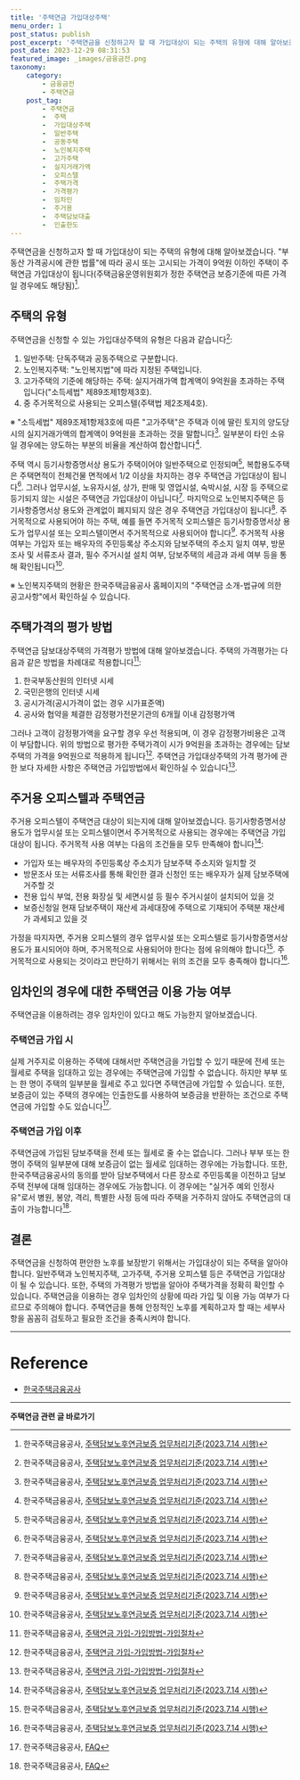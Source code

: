 ```yaml
---
title: '주택연금 가입대상주택'
menu_order: 1
post_status: publish
post_excerpt: '주택연금을 신청하고자 할 때 가입대상이 되는 주택의 유형에 대해 알아보겠습니다.  부동산 가격공시에 관한 법률 에 따라 공시 또는 고시되는 가격이 9억원 이하인 주택이 주택연금 가입대상이 됩니다 주택금융운영위원회가 정한 주택연금 보증기준에 따른 가격일 경우에도 해당됨   1 .'
post_date: 2023-12-29 08:31:53
featured_image: _images/금융금전.png
taxonomy:
    category:
        - 금융금전
        - 주택연금
    post_tag:
        - 주택연금
        -  주택
        -  가입대상주택
        -  일반주택
        -  공동주택
        -  노인복지주택
        -  고가주택
        -  실지거래가액
        -  오피스텔
        -  주택가격
        -  가격평가
        -  임차인
        -  주거용
        -  주택담보대출
        -  인출한도
---
```



주택연금을 신청하고자 할 때 가입대상이 되는 주택의 유형에 대해 알아보겠습니다. "부동산 가격공시에 관한 법률"에 따라 공시 또는 고시되는 가격이 9억원 이하인 주택이 주택연금 가입대상이 됩니다(주택금융운영위원회가 정한 주택연금 보증기준에 따른 가격일 경우에도 해당됨)[^1].

## 주택의 유형
주택연금을 신청할 수 있는 가입대상주택의 유형은 다음과 같습니다[^1]:
1. 일반주택: 단독주택과 공동주택으로 구분합니다.
2. 노인복지주택: "노인복지법"에 따라 지정된 주택입니다.
3. 고가주택의 기준에 해당하는 주택: 실지거래가액 합계액이 9억원을 초과하는 주택입니다("소득세법" 제89조제1항제3호).
4. 중 주거목적으로 사용되는 오피스텔(주택법 제2조제4호).

※ "소득세법" 제89조제1항제3호에 따른 "고가주택"은 주택과 이에 딸린 토지의 양도당시의 실지거래가액의 합계액이 9억원을 초과하는 것을 말합니다[^1]. 일부분이 타인 소유일 경우에는 양도하는 부분의 비율을 계산하여 합산합니다[^1].

주택 역시 등기사항증명서상 용도가 주택이어야 일반주택으로 인정되며[^1], 복합용도주택은 주택면적이 전체건물 면적에서 1/2 이상을 차지하는 경우 주택연금 가입대상이 됩니다[^1]. 그러나 업무시설, 노유자시설, 상가, 판매 및 영업시설, 숙박시설, 시장 등 주택으로 등기되지 않는 시설은 주택연금 가입대상이 아닙니다[^1]. 마지막으로 노인복지주택은 등기사항증명서상 용도와 관계없이 폐지되지 않은 경우 주택연금 가입대상이 됩니다[^1]. 주거목적으로 사용되어야 하는 주택, 예를 들면 주거목적 오피스텔은 등기사항증명서상 용도가 업무시설 또는 오피스텔이면서 주거목적으로 사용되어야 합니다[^1]. 주거목적 사용 여부는 가입자 또는 배우자의 주민등록상 주소지와 담보주택의 주소지 일치 여부, 방문조사 및 서류조사 결과, 필수 주거시설 설치 여부, 담보주택의 세금과 과세 여부 등을 통해 확인됩니다[^1].

※ 노인복지주택의 현황은 한국주택금융공사 홈페이지의 "주택연금 소개-법규에 의한 공고사항"에서 확인하실 수 있습니다.

## 주택가격의 평가 방법
주택연금 담보대상주택의 가격평가 방법에 대해 알아보겠습니다. 주택의 가격평가는 다음과 같은 방법을 차례대로 적용합니다[^2]:
1. 한국부동산원의 인터넷 시세
2. 국민은행의 인터넷 시세
3. 공시가격(공시가격이 없는 경우 시가표준액)
4. 공사와 협약을 체결한 감정평가전문기관의 6개월 이내 감정평가액

그러나 고객이 감정평가액을 요구할 경우 우선 적용되며, 이 경우 감정평가비용은 고객이 부담합니다. 위의 방법으로 평가한 주택가격이 시가 9억원을 초과하는 경우에는 담보주택의 가격을 9억원으로 적용하게 됩니다[^2]. 주택연금 가입대상주택의 가격 평가에 관한 보다 자세한 사항은 주택연금 가입방법에서 확인하실 수 있습니다[^2].

## 주거용 오피스텔과 주택연금
주거용 오피스텔이 주택연금 대상이 되는지에 대해 알아보겠습니다. 등기사항증명서상 용도가 업무시설 또는 오피스텔이면서 주거목적으로 사용되는 경우에는 주택연금 가입대상이 됩니다. 주거목적 사용 여부는 다음의 조건들을 모두 만족해야 합니다[^1]:
- 가입자 또는 배우자의 주민등록상 주소지가 담보주택 주소지와 일치할 것
- 방문조사 또는 서류조사를 통해 확인한 결과 신청인 또는 배우자가 실제 담보주택에 거주할 것
- 전용 입식 부엌, 전용 화장실 및 세면시설 등 필수 주거시설이 설치되어 있을 것
- 보증신청일 현재 담보주택이 재산세 과세대장에 주택으로 기재되어 주택분 재산세가 과세되고 있을 것

가정을 따지자면, 주거용 오피스텔의 경우 업무시설 또는 오피스텔로 등기사항증명서상 용도가 표시되어야 하며, 주거목적으로 사용되어야 한다는 점에 유의해야 합니다[^1]. 주거목적으로 사용되는 것이라고 판단하기 위해서는 위의 조건을 모두 충족해야 합니다[^1].

## 임차인의 경우에 대한 주택연금 이용 가능 여부
주택연금을 이용하려는 경우 임차인이 있다고 해도 가능한지 알아보겠습니다.

### 주택연금 가입 시
실제 거주지로 이용하는 주택에 대해서만 주택연금을 가입할 수 있기 때문에 전세 또는 월세로 주택을 임대하고 있는 경우에는 주택연금에 가입할 수 없습니다. 하지만 부부 또는 한 명이 주택의 일부분을 월세로 주고 있다면 주택연금에 가입할 수 있습니다. 또한, 보증금이 있는 주택의 경우에는 인출한도를 사용하여 보증금을 반환하는 조건으로 주택연금에 가입할 수도 있습니다[^3].

### 주택연금 가입 이후
주택연금에 가입된 담보주택을 전세 또는 월세로 줄 수는 없습니다. 그러나 부부 또는 한 명이 주택의 일부분에 대해 보증금이 없는 월세로 임대하는 경우에는 가능합니다. 또한, 한국주택금융공사의 동의를 받아 담보주택에서 다른 장소로 주민등록을 이전하고 담보주택 전부에 대해 임대하는 경우에도 가능합니다. 이 경우에는 "실거주 예외 인정사유"로서 병원, 봉양, 격리, 특별한 사정 등에 따라 주택을 거주하지 않아도 주택연금의 대출이 가능합니다[^3].

## 결론
주택연금을 신청하여 편안한 노후를 보장받기 위해서는 가입대상이 되는 주택을 알아야 합니다. 일반주택과 노인복지주택, 고가주택, 주거용 오피스텔 등은 주택연금 가입대상이 될 수 있습니다. 또한, 주택의 가격평가 방법을 알아야 주택가격을 정확히 확인할 수 있습니다. 주택연금을 이용하는 경우 임차인의 상황에 따라 가입 및 이용 가능 여부가 다르므로 주의해야 합니다. 주택연금을 통해 안정적인 노후를 계획하고자 할 때는 세부사항을 꼼꼼히 검토하고 필요한 조건을 충족시켜야 합니다.

---
[^1]: 한국주택금융공사, [주택담보노후연금보증 업무처리기준(2023.7.14 시행)](https://www.hf.go.kr/agecare/business_hg/agecare_hg_notice_avgis.jsp)
[^2]: 한국주택금융공사, [주택연금 가입-가입방법-가입절차](https://www.hf.go.kr/agecare/business_hg/agecare_hg_notice_avgis.jsp)
[^3]: 한국주택금융공사, [FAQ](https://www.hf.go.kr/agecare/customer/agecare_customer_FAQ_VIEW.jsp)

# Reference
- [한국주택금융공사](https://www.hf.go.kr/agecare/index.jsp)
<!-- wp:separator -->
<hr class="wp-block-separator has-alpha-channel-opacity"/>
<!-- /wp:separator -->

<!-- wp:group {"backgroundColor":"base","layout":{"type":"constrained"}} -->
<div class="wp-block-group has-base-background-color has-background"><!-- wp:paragraph {"align":"center","fontSize":"medium"} -->
<p class="has-text-align-center has-large-font-size"><strong>주택연금 관련 글 바로가기</strong></p>
<!-- /wp:paragraph -->


<!-- wp:latest-posts
{"categories":[{"id":14528,"count":19,"description":"","link":"https://uknowlaw.com/category/%ec%a3%bc%ed%83%9d%ec%97%b0%ea%b8%88/","name":"주택연금","slug":"주택연금","taxonomy":"category","parent":0,"meta":[],"_links":{"self":[{"href":"https://uknowlaw.com/wp-json/wp/v2/categories/14528"}],"collection":[{"href":"https://uknowlaw.com/wp-json/wp/v2/categories"}],"about":[{"href":"https://uknowlaw.com/wp-json/wp/v2/taxonomies/category"}],"wp:post_type":[{"href":"https://uknowlaw.com/wp-json/wp/v2/posts?categories=14528"}],"curies":[{"name":"wp","href":"https://api.w.org/{rel}","templated":true}]}}],"postsToShow":100,"excerptLength":28,"postLayout":"grid","columns":2,"featuredImageAlign":"left","featuredImageSizeSlug":"large","fontSize":"small"} /--></div>
<!-- /wp:group -->